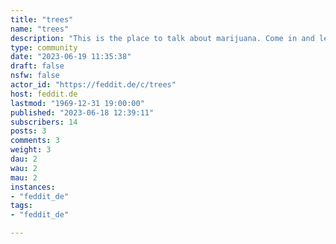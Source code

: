 ```yaml
---
title: "trees" 
name: "trees"
description: "This is the place to talk about marijuana. Come in and let’s get this community going!"
type: community
date: "2023-06-19 11:35:38"
draft: false
nsfw: false
actor_id: "https://feddit.de/c/trees"
host: feddit.de
lastmod: "1969-12-31 19:00:00"
published: "2023-06-18 12:39:11"
subscribers: 14
posts: 3
comments: 3
weight: 3
dau: 2
wau: 2
mau: 2
instances:
- "feddit_de"
tags: 
- "feddit_de"

---
```

